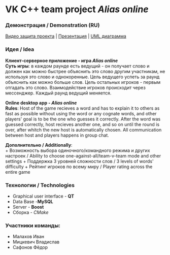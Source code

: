 # VK C++ team project *Alias online*

### Демонстрация / Demonstration (RU)
[Видео защита проекта](https://youtu.be/JPDpGDMTbyM) | [Презентация](https://www.canva.com/design/DAFCLTqL1pQ/xDEpUMr6HW45ZAI0yZEFKA/view?utm_content=DAFCLTqL1pQ&utm_campaign=designshare&utm_medium=link&utm_source=publishsharelink) | [UML диаграмма](https://drive.google.com/file/d/1Poewjt5NdJ7CTs3k1GxJTFhvo8s4ET1p/view?usp=sharing)

### Идея / Idea
**Клиент-серверное приложение - игра *Alias online***  
**Суть игры**: в каждом раунде есть ведущий - он получает слово и должен как можно быстрее объяснить это слово другим участникам, не используя это слово и однокоренные. Цель ведущего успеть за раунд объяснить как можно больше слов. Цель остальных игроков - первым отгадать это слово. Взаимодействие игроков происходит через мессенджер. Каждый раунд ведущий меняется.

**Online desktop app - *Alias online***  
**Rules**: Host of the game recieves a word and has to explain it to others as fast as possible without using the word or any cognate words, and other players' goal is to be the one who guesses it correctly. After the word was guessed correctly, host recieves another one, and so on until the round is over, after whitch the new host is automatically chosen. All communication between host and players happens in group chat.

**Дополнительно / Additionally**:  
  \+ Возможность выбора одиночного/командного режима и других настроек / Ability to choose one-against-all/team-v-team mode and other settings
  \+ Поддержка 3 уровней сложности слов / 3 levels of words' difficulty
  \+ Рейтинг игроков по всему миру / Player rating across the entire game
### Технологии / Technologies
* Graphical user interface - **QT**
* Data Base -**MySQL**
* Server - **Boost**
* Сборка - *CMake*
### Участники команды:
* Малахов Иван
* Мицкевич Владислав
* Сафонов Фёдор
